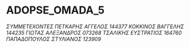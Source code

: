 # ADOPSE_OMADA_5

*ΣΥΜΜΕΤΕΧΟΝΤΕΣ*
 *ΠΕΤΚΑΡΗΣ ΑΓΓΕΛΟΣ 144377*
 *ΚΟΚΚΙΝΟΣ ΒΑΓΓΕΛΗΣ 144235*
 *ΓΙΩΤΑΣ ΑΛΕΞΑΝΔΡΟΣ 073268*
 *ΤΣΑΛΙΚΗΣ ΕΥΣΤΡΑΤΙΟΣ  164760*
 *ΠΑΠΑΔΟΠΟΥΛΟΣ ΣΤΥΛΙΑΝΟΣ 123909*






